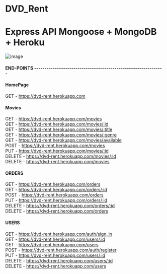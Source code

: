 # DVD_Rent  
# Express API Mongoose + MongoDB + Heroku  

![image](https://user-images.githubusercontent.com/16636086/138952802-f9f8bd82-62d5-4a24-9679-09744b41c92d.png)

#### END-POINTS ---------------------------------------------------------------  
#### HomePage  
GET - https://dvd-rent.herokuapp.com  

#### Movies  
GET - https://dvd-rent.herokuapp.com/movies  
GET - https://dvd-rent.herokuapp.com/movies/:id  
GET - https://dvd-rent.herokuapp.com/movies/:title  
GET - https://dvd-rent.herokuapp.com/movies/:genre  
GET - https://dvd-rent.herokuapp.com/movies/available  
POST - https://dvd-rent.herokuapp.com/movies  
PUT - https://dvd-rent.herokuapp.com/movies/:id  
DELETE - https://dvd-rent.herokuapp.com/movies/:id  
DELETE - https://dvd-rent.herokuapp.com/movies  

#### ORDERS
GET - https://dvd-rent.herokuapp.com/orders  
GET - https://dvd-rent.herokuapp.com/orders/:id  
POST - https://dvd-rent.herokuapp.com/orders  
PUT - https://dvd-rent.herokuapp.com/orders/:id  
DELETE - https://dvd-rent.herokuapp.com/orders/:id  
DELETE - https://dvd-rent.herokuapp.com/orders  

#### USERS
GET - https://dvd-rent.herokuapp.com/auth/sign_in  
GET - https://dvd-rent.herokuapp.com/users/:id  
GET - https://dvd-rent.herokuapp.com/users  
POST - https://dvd-rent.herokuapp.com/auth/register  
PUT - https://dvd-rent.herokuapp.com/users/:id  
DELETE - https://dvd-rent.herokuapp.com/users/:id  
DELETE - https://dvd-rent.herokuapp.com/users  
